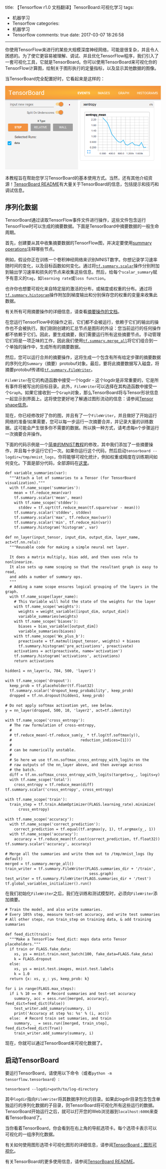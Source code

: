 title: 【Tensorflow r1.0 文档翻译】TensorBoard:可视化学习
tags:
  - 机器学习
  - Tensorflow
categories:
  - 机器学习
  - Tensorflow
comments: true
date: 2017-03-07 18:26:58
---

你使用TensorFlow来进行的某些大规模深度神经网络，可能是很复杂，并且令人困惑的。为了使它更容易被理解、调试、并且优化TensorFlow程序，我们引入了一套可视化工具，它就是TensorBoard。你可以使用TensorBoard来可视化你的TensorFlow计算图，绘制关于图形执行的定量指标，以及显示其他数据的图像。

当TensorBoard完全配置好时，它看起来是这样的：

![](/img/17_03_07/001.png)

本教程旨在帮助您学习TensorBoard的基本使用方式。当然，还有其他介绍资源！[TensorBoard README](https://github.com/tensorflow/tensorflow/blob/master/tensorflow/tensorboard/README.md)有大量关于TensorBoard的信息，包括提示和技巧和调试信息。

## 序列化数据

TensorBoard通过读取TensorFlow事件文件进行操作，这些文件包含运行TensorFlow时可以生成的摘要数据。下面是TensorBoard中摘要数据的一般生命周期。

首先，创建要从其中收集摘要数据的TensorFlow图，并决定要使用[summary operations](https://www.tensorflow.org/api_guides/python/summary)注释哪些节点。

例如，假设你正在训练一个卷积神经网络来识别MNIST数字。你想记录学习速率随时间的变化，以及目标函数如何变化。通过将[`tf.summary.scalar`](https://www.tensorflow.org/api_docs/python/tf/summary/scalar)操作分别附加到输出学习速率和损失的节点来收集这些信息。然后，给每个`scalar_summary`赋予有意义的`tag`，如`learning rate`或`loss function`。

也许你也想要可视化来自特定层的激活的分布，或梯度或权重的分布。通过将[`tf.summary.histogram`](https://www.tensorflow.org/api_docs/python/tf/summary/histogram)操作附加到梯度输出和分别保存您的权重的变量来收集此数据。

有关所有可用摘要操作的详细信息，请查看[摘要操作的文档](https://www.tensorflow.org/api_guides/python/summary)。

在您运行TensorFlow中的操作之前，它们都不会被运行，依赖于它们的输出的操作也不会被执行。我们刚刚创建的汇总节点是图形的外设：您当前运行的任何操作都不依赖于它们。因此，要生成摘要，我们需要运行所有这些摘要节点。手动管理它们将是一项乏味的工作，因此我们使用[`tf.summary.merge_all`](https://www.tensorflow.org/api_docs/python/tf/summary/merge_all)将它们组合到一个单独的操作中，生成所有的摘要数据。

然后，您可以运行合并的摘要操作，这将生成一个包含有所有给定步骤的摘要数据的序列化的`Summary`（摘要）protobuf对象。最后，要将此摘要数据写入磁盘，将摘要protobuf传递给[`tf.summary.FileWriter`](https://www.tensorflow.org/api_docs/python/tf/summary/FileWriter)。

`FileWriter`在它的构造函数中接受一个logdir - 这个logdir是非常重要的，它是所有事件将被写出的目标目录。此外，`FileWriter`可以选择在其构造函数中接受一个`Graph`。如果它接收到一个`Graph`对象，那么TensorBoard将与Tensor形状信息一起显示到界面上。这将使您更好地了解通过图形流动的信息：请参阅[Tensor shape信息](https://www.tensorflow.org/get_started/graph_viz#tensor_shape_information)。

现在，你已经修改好了你的图，并且有了一个`FileWriter`，并且做好了开始运行网络的准备!如果需要，您可以每一步运行一次摘要合并，并记录大量的训练数据。这可能会产生很多你不需要的数据。所以换一种方式，请考虑每n个步骤运行一次摘要合并操作。

下面的代码示例是一个[简单的MNIST教程](https://www.tensorflow.org/get_started/mnist/beginners)的修改，其中我们添加了一些摘要操作，并且每十步运行它们一次。如果你运行这个代码，然后启动`tensorboard --logdir=/tmp/mnist_logs`，你将能够可视化统计，例如权重或精度在训练期间如何变化。下面是部分代码，全部源码在[这里](https://www.tensorflow.org/code/tensorflow/examples/tutorials/mnist/mnist_with_summaries.py)。

```
def variable_summaries(var):
  """Attach a lot of summaries to a Tensor (for TensorBoard visualization)."""
  with tf.name_scope('summaries'):
    mean = tf.reduce_mean(var)
    tf.summary.scalar('mean', mean)
    with tf.name_scope('stddev'):
      stddev = tf.sqrt(tf.reduce_mean(tf.square(var - mean)))
    tf.summary.scalar('stddev', stddev)
    tf.summary.scalar('max', tf.reduce_max(var))
    tf.summary.scalar('min', tf.reduce_min(var))
    tf.summary.histogram('histogram', var)

def nn_layer(input_tensor, input_dim, output_dim, layer_name, act=tf.nn.relu):
  """Reusable code for making a simple neural net layer.

  It does a matrix multiply, bias add, and then uses relu to nonlinearize.
  It also sets up name scoping so that the resultant graph is easy to read,
  and adds a number of summary ops.
  """
  # Adding a name scope ensures logical grouping of the layers in the graph.
  with tf.name_scope(layer_name):
    # This Variable will hold the state of the weights for the layer
    with tf.name_scope('weights'):
      weights = weight_variable([input_dim, output_dim])
      variable_summaries(weights)
    with tf.name_scope('biases'):
      biases = bias_variable([output_dim])
      variable_summaries(biases)
    with tf.name_scope('Wx_plus_b'):
      preactivate = tf.matmul(input_tensor, weights) + biases
      tf.summary.histogram('pre_activations', preactivate)
    activations = act(preactivate, name='activation')
    tf.summary.histogram('activations', activations)
    return activations

hidden1 = nn_layer(x, 784, 500, 'layer1')

with tf.name_scope('dropout'):
  keep_prob = tf.placeholder(tf.float32)
  tf.summary.scalar('dropout_keep_probability', keep_prob)
  dropped = tf.nn.dropout(hidden1, keep_prob)

# Do not apply softmax activation yet, see below.
y = nn_layer(dropped, 500, 10, 'layer2', act=tf.identity)

with tf.name_scope('cross_entropy'):
  # The raw formulation of cross-entropy,
  #
  # tf.reduce_mean(-tf.reduce_sum(y_ * tf.log(tf.softmax(y)),
  #                               reduction_indices=[1]))
  #
  # can be numerically unstable.
  #
  # So here we use tf.nn.softmax_cross_entropy_with_logits on the
  # raw outputs of the nn_layer above, and then average across
  # the batch.
  diff = tf.nn.softmax_cross_entropy_with_logits(targets=y_, logits=y)
  with tf.name_scope('total'):
    cross_entropy = tf.reduce_mean(diff)
tf.summary.scalar('cross_entropy', cross_entropy)

with tf.name_scope('train'):
  train_step = tf.train.AdamOptimizer(FLAGS.learning_rate).minimize(
      cross_entropy)

with tf.name_scope('accuracy'):
  with tf.name_scope('correct_prediction'):
    correct_prediction = tf.equal(tf.argmax(y, 1), tf.argmax(y_, 1))
  with tf.name_scope('accuracy'):
    accuracy = tf.reduce_mean(tf.cast(correct_prediction, tf.float32))
tf.summary.scalar('accuracy', accuracy)

# Merge all the summaries and write them out to /tmp/mnist_logs (by default)
merged = tf.summary.merge_all()
train_writer = tf.summary.FileWriter(FLAGS.summaries_dir + '/train',
                                      sess.graph)
test_writer = tf.summary.FileWriter(FLAGS.summaries_dir + '/test')
tf.global_variables_initializer().run()
```

在我们初始化`FileWriter`之后，我们在训练和测试模型时，必须向`FileWriter`添加摘要。

```
# Train the model, and also write summaries.
# Every 10th step, measure test-set accuracy, and write test summaries
# All other steps, run train_step on training data, & add training summaries

def feed_dict(train):
  """Make a TensorFlow feed_dict: maps data onto Tensor placeholders."""
  if train or FLAGS.fake_data:
    xs, ys = mnist.train.next_batch(100, fake_data=FLAGS.fake_data)
    k = FLAGS.dropout
  else:
    xs, ys = mnist.test.images, mnist.test.labels
    k = 1.0
  return {x: xs, y_: ys, keep_prob: k}

for i in range(FLAGS.max_steps):
  if i % 10 == 0:  # Record summaries and test-set accuracy
    summary, acc = sess.run([merged, accuracy], feed_dict=feed_dict(False))
    test_writer.add_summary(summary, i)
    print('Accuracy at step %s: %s' % (i, acc))
  else:  # Record train set summaries, and train
    summary, _ = sess.run([merged, train_step], feed_dict=feed_dict(True))
    train_writer.add_summary(summary, i)
```

现在，你就可以通过TensorBoard来可视化数据了。

## 启动TensorBoard

要运行TensorBoard，请使用以下命令（或者`python -m tensorflow.tensorboard`）:

```	
tensorboard --logdir=path/to/log-directory
```

其中`logdir`指向`FileWriter`将其数据序列化的目录。如果此logdir目录包含包含单独运行的序列化数据的子目录，则TensorBoard将可视化所有这些运行的数据。TensorBoard开始运行之后，就可以打开您的Web浏览器到`localhost:6006`来查看TensorBoard了。

当你看着TensorBoard，你会看到在右上角的导航选项卡。每个选项卡表示可以可视化的一组序列化数据。

有关如何使用图形选项卡可视化图形的详细信息，请参阅[TensorBoard：图形可视化](/2017/03/07/【Tensorflow%20r1.0%20文档翻译】TensorBoard-图的可视化/)。

有关TensorBoard的更多使用信息，请参阅[TensorBoard README](https://www.tensorflow.org/code/tensorflow/tensorboard/README.md)。